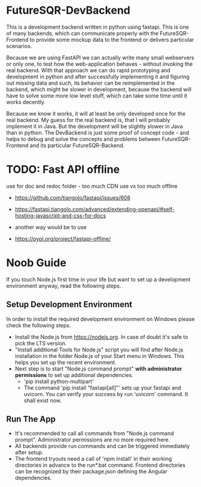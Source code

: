 # FutureSQR-DevBackend

This is a development backend written in python using fastapi. This is one of many backends, 
which can communicate properly with the FutureSQR-Frontend to provide some mockup data to the
frontend or delivers particular scenarios.

Because we are using FastAPI we can actually write many small webservers or only one, to test
how the web-application behaves - without invoking the real backend. With that approach we 
can do rapid prototyping and development in python and after successfully implementing it and
figuring out missing data and such, its behavior can be reimplemented in the backend, which 
might be slower in development, because the backend will have to solve some more low level 
stuff, which can take some time until it works decently.

Because we know it works, it will at least be only developed once for the real backend. My 
guess for the real backend is, that I will probably implement it in Java. But the development
will be slightly slower in Java than in python. The DevBackend is just some proof of concept 
code - and helps to debug and solve the concepts and problems between FutureSQR-Frontend and 
its particular FutureSQR-Backend.



# TODO: Fast API offline 

use for doc and redoc folder - too much CDN use vs too much offline

* https://github.com/tiangolo/fastapi/issues/608
* https://fastapi.tiangolo.com/advanced/extending-openapi/#self-hosting-javascript-and-css-for-docs

* another way would be to use
* https://pypi.org/project/fastapi-offline/

# Noob Guide

If you touch Node.js first time in your life but want to set up a development environment anyway, read the following steps.

## Setup Development Environment

In order to install the required development environment on Windows please check the following steps.

* Install the Node.js from https://nodejs.org. In case of doubt it's safe to pick the LTS version.
* "Install additional Tools for Node.js" script you will find after Node.js installation in the folder Node.js of your Start menu in Windows. This helps you set up the recent environment.
* Next step is to start "Node.js command prompt" **with administrator permissions** to set up additional dependencies.
  * 'pip install python-multipart'
  * The command 'pip install "fastapi[all]"' sets up your fastapi and uvicorn. You can verify your success by run 'uvicorn' command. It shall exist now.

## Run The App

* It's recommended to call all commands from "Node.js command prompt". Administrator permissions are no more required here.
* All backends provide run commands and can be triggered immediately  after setup.
* The frontend tryouts need a call of 'npm install' in their working directories in advance to the run*.bat command. Frontend directories can be recognized by their package.json defining the Angular dependencies.

